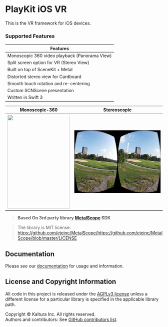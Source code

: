 # PlayKit iOS VR

This is the VR framework for iOS devices.

### Supported Features

| Features
|---------
| Monoscopic 360 video playback (Panorama View)
| Split screen option for VR (Stereo View)
| Built on top of SceneKit + Metal
| Distorted stereo view for Cardboard
| Smooth touch rotation and re-centering
| Custom SCNScene presentation
| Written in Swift 3

Monoscopic-360             |  Stereoscopic
:-------------------------:|:-------------------------:
<img src="docs/Resources/panorama-preview.gif" width="200" height="300">  |  <img src="docs/Resources/StereoView.png" width="300" height="200">

> **Based On 3rd party library [MetalScope](https://github.com/ejeinc/MetalScope) SDK**

> The library is MIT license:
> https://github.com/ejeinc/MetalScope/https://github.com/ejeinc/MetalScope/blob/master/LICENSE

## Documentation  

Please see our [documentation](https://kaltura.github.io/playkit-ios-vr/) for usage and information.

## License and Copyright Information  

All code in this project is released under the [AGPLv3 license](http://www.gnu.org/licenses/agpl-3.0.html) unless a different license for a particular library is specified in the applicable library path.   

Copyright © Kaltura Inc. All rights reserved.   
Authors and contributors: See [GitHub contributors list](https://github.com/kaltura/playkit-ios-vr/graphs/contributors).
